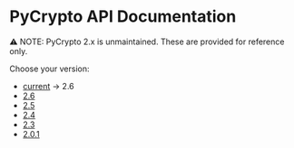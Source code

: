 # PyCrypto API Documentation

⚠️ NOTE: PyCrypto 2.x is unmaintained. These are provided for reference only.

Choose your version:

* [current](current/) → 2.6
* [2.6](2.6/)
* [2.5](2.5/)
* [2.4](2.4/)
* [2.3](2.3/)
* [2.0.1](2.0.1/)
